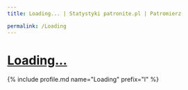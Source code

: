 ```yaml
---
title: Loading... | Statystyki patronite.pl | Patromierz

permalink: /Loading
---
```


# [Loading...](https://patronite.pl/Loading)

{% include profile.md name="Loading" prefix="l" %}
